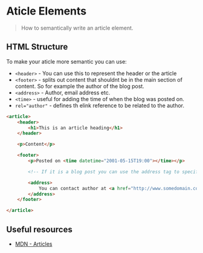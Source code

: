 # Aticle Elements

> How to semantically write an article element.

## HTML Structure

To make your aticle more semantic you can use:

- `<header>` - You can use this to represent the header or the article
- `<footer>` - splits out content that shouldnt be in the main section of content. So for example the author of the blog post.
- `<address>` - Author, email address etc. 
- `<time>` - useful for adding the time of when the blog was posted on.
- `rel="author"` - defines th elink reference to be related to the author. 

```html
<article>
	<header>
		<h1>This is an article heading</h1>
	</header>

	<p>Content</p>

	<footer>
		<p>Posted on <time datetime="2001-05-15T19:00"></time></p>

		<!-- If it is a blog post you can use the address tag to specify the author -->

		<address>
		    You can contact author at <a href="http://www.somedomain.com/contact" rel="author">www.somedomain.com</a>. 
	 	</address>
	</footer>

</article>
```

## Useful resources
- [MDN - Articles](https://developer.mozilla.org/en/docs/Web/HTML/Element/article)